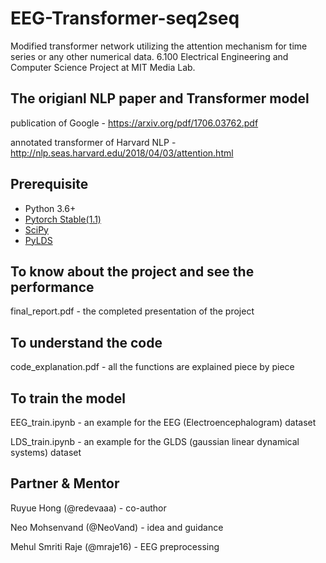 # EEG-Transformer-seq2seq
Modified transformer network utilizing the attention mechanism for time series or any other numerical data. 6.100 Electrical Engineering and Computer Science Project at MIT Media Lab.

## The origianl NLP paper and Transformer model
publication of Google - https://arxiv.org/pdf/1706.03762.pdf

annotated transformer of Harvard NLP - http://nlp.seas.harvard.edu/2018/04/03/attention.html

## Prerequisite

- Python 3.6+
- [Pytorch Stable(1.1)](https://pytorch.org)
- [SciPy](http://www.scipy.org/install.html)
- [PyLDS](https://github.com/mattjj/pylds)

## To know about the project and see the performance
final_report.pdf - the completed presentation of the project

## To understand the code
code_explanation.pdf - all the functions are explained piece by piece

## To train the model
EEG_train.ipynb - an example for the EEG (Electroencephalogram) dataset

LDS_train.ipynb - an example for the GLDS (gaussian linear dynamical systems) dataset

## Partner & Mentor
Ruyue Hong (@redevaaa) - co-author

Neo Mohsenvand (@NeoVand) - idea and guidance

Mehul Smriti Raje (@mraje16) - EEG preprocessing
